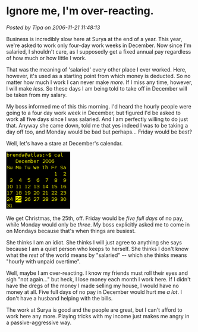 # Ignore me, I'm over-reacting.

*Posted by Tipa on 2006-11-21 11:48:13*

Business is incredibly slow here at Surya at the end of a year. This year, we're asked to work only four-day work weeks in December. Now since I'm salaried, I shouldn't care, as I supposedly get a fixed annual pay regardless of how much or how little I work.

That was the meaning of 'salaried' every other place I ever worked. Here, however, it's used as a starting point from which money is deducted. So no matter how much I work I can never make *more*. If I miss any time, however, I will make *less*. So these days I am being told to take off in December will be taken from my salary.

My boss informed me of this this morning. I'd heard the hourly people were going to a four day work week in December, but figured I'd be asked to work all five days since I was salaried. And I am perfectly willing to do just that. Anyway she came down, told me that yes indeed I was to be taking a day off too, and Monday would be bad but perhaps... Friday would be best?

Well, let's have a stare at December's calendar.

![dec25.png](../uploads/2006/11/dec25.png)

We get Christmas, the 25th, off. Friday would be *five full days* of no pay, while Monday would only be *three*. My boss explicitly asked me to come in on Mondays because that's when things are busiest.

She thinks I am an idiot. She thinks I will just agree to anything she says because I am a quiet person who keeps to herself. She thinks I don't know what the *rest* of the world means by "salaried" -- which she thinks means "hourly with unpaid overtime".

Well, maybe I am over-reacting. I know my friends must roll their eyes and sigh "not again..." but heck, I lose money each month I work here. If I didn't have the dregs of the money I made selling my house, I would have no money at all. Five full days of no pay in December would hurt me *a lot*. I don't have a husband helping with the bills.

The work at Surya is good and the people are great, but I can't afford to work here any more. Playing tricks with my income just makes me angry in a passive-aggressive way.
